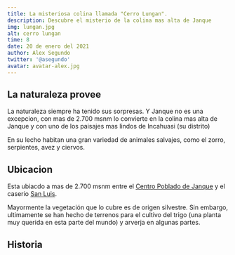 ```yaml
---
title: La misteriosa colina llamada "Cerro Lungan".
description: Descubre el misterio de la colina mas alta de Janque
img: lungan.jpg
alt: cerro lungan
time: 8
date: 20 de enero del 2021
author: Alex Segundo
twitter: '@asegundo'
avatar: avatar-alex.jpg
---
```


## La naturaleza provee

La naturaleza siempre ha tenido sus sorpresas. Y Janque no es una excepcion, con mas de 2.700 msnm lo convierte en la colina mas alta de Janque y con uno de los paisajes mas lindos de Incahuasi (su distrito)

En su lecho habitan una gran variedad de animales salvajes, como el zorro, serpientes, avez y ciervos.

## Ubicacion

Esta ubiacdo a mas de 2.700 msnm entre el [Centro Poblado de Janque](https://cp-janque.com/) y el caserio [San Luis](https://cp-janque.com/historia/poblados/san-luis).

Mayormente la vegetación que lo cubre es de origen silvestre. Sin embargo, ultimamente se han hecho de terrenos para el cultivo del trigo (una planta muy querida en esta parte del mundo) y arverja en algunas partes.

## Historia
